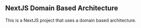 ## NextJS Domain Based Architecture

This is a NextJS project that uses a domain based architecture.

